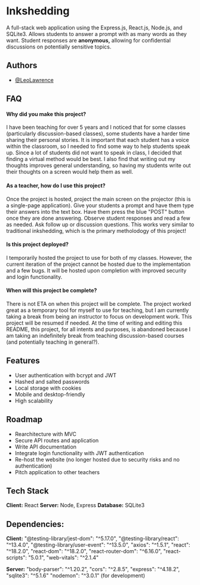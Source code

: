 

# Inkshedding

A full-stack web application using the Express.js, React.js, Node.js, and SQLite3. Allows students to answer a prompt with as many words as they want. Student responses are **anonymous,** allowing for confidential discussions on potentially sensitive topics.

## Authors

- [@LeoLawrence](https://www.github.com/leolawrence)

## FAQ

#### Why did you make this project?

I have been teaching for over 5 years and I noticed that for some classes (particularly discussion-based classes), some students have a harder time sharing their personal stories. It is important that each student has a voice within the classroom, so I needed to find some way to help students speak up. Since a lot of students did not want to speak in class, I decided that finding a virtual method would be best. I also find that writing out my thoughts improves general understanding, so having my students write out their thoughts on a screen would help them as well.

#### As a teacher, how do I use this project?

Once the project is hosted, project the main screen on the projector (this is a single-page application). Give your students a prompt and have them type their answers into the text box. Have them press the blue "POST" button once they are done answering. Observe student responses and read a few as needed. Ask follow up or discussion questions. This works very similar to traditional inkshedding, which is the primary metholodogy of this project!

#### Is this project deployed?

I temporarily hosted the project to use for both of my classes. However, the current iteration of the project cannot be hosted due to the implementation and a few bugs. It will be hosted upon completion with improved security and login functionality.

#### When will this project be complete?

There is not ETA on when this project will be complete. The project worked great as a temporary tool for myself to use for teaching, but I am currently taking a break from being an instructor to focus on development work. This project will be resumed if needed. At the time of writing and editing this README, this project, for all intents and purposes, is abandoned because I am taking an indefinitely break from teaching discussion-based courses (and potentially teaching in general?).


## Features

- User authentication with bcrypt and JWT
- Hashed and salted passwords
- Local storage with cookies
- Mobile and desktop-friendly
- High scalability


## Roadmap

- Rearchitecture with MVC
- Secure API routes and application
- Write API documentation
- Integrate login functionality with JWT authentication
- Re-host the website (no longer hosted due to security risks and no authentication)
- Pitch application to other teachers

## Tech Stack

**Client:** React
**Server:** Node, Express
**Database:** SQLite3

## Dependencies:
**Client:**
"@testing-library/jest-dom": "^5.17.0",
"@testing-library/react": "^13.4.0",
"@testing-library/user-event": "^13.5.0",
"axios": "^1.5.1",
"react": "^18.2.0",
"react-dom": "^18.2.0",
"react-router-dom": "^6.16.0",
"react-scripts": "5.0.1",
"web-vitals": "^2.1.4"

**Server:**
"body-parser": "^1.20.2",
"cors": "^2.8.5",
"express": "^4.18.2",
"sqlite3": "^5.1.6"
"nodemon": "^3.0.1"  (for development)
